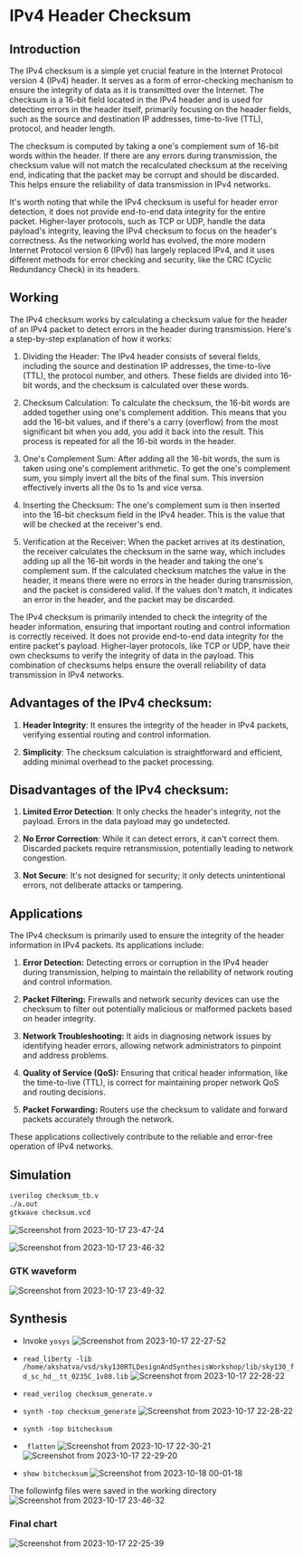 # IPv4 Header Checksum

## Introduction

The IPv4 checksum is a simple yet crucial feature in the Internet Protocol version 4 (IPv4) header. It serves as a form of error-checking mechanism to ensure the integrity of data as it is transmitted over the Internet. The checksum is a 16-bit field located in the IPv4 header and is used for detecting errors in the header itself, primarily focusing on the header fields, such as the source and destination IP addresses, time-to-live (TTL), protocol, and header length.

The checksum is computed by taking a one's complement sum of 16-bit words within the header. If there are any errors during transmission, the checksum value will not match the recalculated checksum at the receiving end, indicating that the packet may be corrupt and should be discarded. This helps ensure the reliability of data transmission in IPv4 networks.

It's worth noting that while the IPv4 checksum is useful for header error detection, it does not provide end-to-end data integrity for the entire packet. Higher-layer protocols, such as TCP or UDP, handle the data payload's integrity, leaving the IPv4 checksum to focus on the header's correctness. As the networking world has evolved, the more modern Internet Protocol version 6 (IPv6) has largely replaced IPv4, and it uses different methods for error checking and security, like the CRC (Cyclic Redundancy Check) in its headers.

## Working

The IPv4 checksum works by calculating a checksum value for the header of an IPv4 packet to detect errors in the header during transmission. Here's a step-by-step explanation of how it works:

1. Dividing the Header: The IPv4 header consists of several fields, including the source and destination IP addresses, the time-to-live (TTL), the protocol number, and others. These fields are divided into 16-bit words, and the checksum is calculated over these words.

2. Checksum Calculation: To calculate the checksum, the 16-bit words are added together using one's complement addition. This means that you add the 16-bit values, and if there's a carry (overflow) from the most significant bit when you add, you add it back into the result. This process is repeated for all the 16-bit words in the header.

3. One's Complement Sum: After adding all the 16-bit words, the sum is taken using one's complement arithmetic. To get the one's complement sum, you simply invert all the bits of the final sum. This inversion effectively inverts all the 0s to 1s and vice versa.

4. Inserting the Checksum: The one's complement sum is then inserted into the 16-bit checksum field in the IPv4 header. This is the value that will be checked at the receiver's end.

5. Verification at the Receiver: When the packet arrives at its destination, the receiver calculates the checksum in the same way, which includes adding up all the 16-bit words in the header and taking the one's complement sum. If the calculated checksum matches the value in the header, it means there were no errors in the header during transmission, and the packet is considered valid. If the values don't match, it indicates an error in the header, and the packet may be discarded.

The IPv4 checksum is primarily intended to check the integrity of the header information, ensuring that important routing and control information is correctly received. It does not provide end-to-end data integrity for the entire packet's payload. Higher-layer protocols, like TCP or UDP, have their own checksums to verify the integrity of data in the payload. This combination of checksums helps ensure the overall reliability of data transmission in IPv4 networks.

## Advantages of the IPv4 checksum:

1. **Header Integrity**: It ensures the integrity of the header in IPv4 packets, verifying essential routing and control information.

2. **Simplicity**: The checksum calculation is straightforward and efficient, adding minimal overhead to the packet processing.

## Disadvantages of the IPv4 checksum:

1. **Limited Error Detection**: It only checks the header's integrity, not the payload. Errors in the data payload may go undetected.

2. **No Error Correction**: While it can detect errors, it can't correct them. Discarded packets require retransmission, potentially leading to network congestion.

3. **Not Secure**: It's not designed for security; it only detects unintentional errors, not deliberate attacks or tampering.

## Applications

The IPv4 checksum is primarily used to ensure the integrity of the header information in IPv4 packets. Its applications include:

1. **Error Detection:** Detecting errors or corruption in the IPv4 header during transmission, helping to maintain the reliability of network routing and control information.

2. **Packet Filtering:** Firewalls and network security devices can use the checksum to filter out potentially malicious or malformed packets based on header integrity.

3. **Network Troubleshooting:** It aids in diagnosing network issues by identifying header errors, allowing network administrators to pinpoint and address problems.

4. **Quality of Service (QoS):** Ensuring that critical header information, like the time-to-live (TTL), is correct for maintaining proper network QoS and routing decisions.

5. **Packet Forwarding:** Routers use the checksum to validate and forward packets accurately through the network.

These applications collectively contribute to the reliable and error-free operation of IPv4 networks.

## Simulation

```sh
iverilog checksum_tb.v
./a.out
gtkwave checksum.vcd

```
![Screenshot from 2023-10-17 23-47-24](https://github.com/akshatva7/pes_checksum/assets/135726741/df25428b-1565-4ae9-b74b-e1b143a7aea5)

![Screenshot from 2023-10-17 23-46-32](https://github.com/akshatva7/pes_checksum/assets/135726741/cd8411e2-303e-417d-9ff6-4c1a6b1f12ce)

### GTK waveform
![Screenshot from 2023-10-17 23-49-32](https://github.com/akshatva7/pes_checksum/assets/135726741/71c06132-587b-4e6b-8dc2-9fe787c68b4a)

## Synthesis

- Invoke ```yosys```
![Screenshot from 2023-10-17 22-27-52](https://github.com/akshatva7/pes_checksum/assets/135726741/8eea29ce-22ad-47fc-8256-e3aeca7dbaec)
 
- ```read_liberty -lib /home/akshatva/vsd/sky130RTLDesignAndSynthesisWorkshop/lib/sky130_fd_sc_hd__tt_0235C_1v80.lib```
![Screenshot from 2023-10-17 22-28-22](https://github.com/akshatva7/pes_checksum/assets/135726741/19f52f2f-0dec-458b-a683-ad6fc58fc514)

- ```read_verilog checksum_generate.v```
- ```synth -top checksum_generate```
![Screenshot from 2023-10-17 22-28-22](https://github.com/akshatva7/pes_checksum/assets/135726741/ee4c479e-09ff-4d3f-95db-1e88dec022b7)

- ```synth -top bitchecksum```
- ``` flatten```
![Screenshot from 2023-10-17 22-30-21](https://github.com/akshatva7/pes_checksum/assets/135726741/e6777fc8-73b1-433f-925a-29caddc6ec6d)
![Screenshot from 2023-10-17 22-29-20](https://github.com/akshatva7/pes_checksum/assets/135726741/74238e3a-03a7-4a26-8603-8fb0b7599368)

- ```show bitchecksum```
![Screenshot from 2023-10-18 00-01-18](https://github.com/akshatva7/pes_checksum/assets/135726741/0ee69f92-4466-41c7-be54-7dd05fedb375)

The followinfg files were saved in the working directory
![Screenshot from 2023-10-17 23-46-32](https://github.com/akshatva7/pes_checksum/assets/135726741/f0230315-4b07-47b7-b66c-81b1e9c68236)

### Final chart
![Screenshot from 2023-10-17 22-25-39](https://github.com/akshatva7/pes_checksum/assets/135726741/4d75dc4c-a14f-4abb-99ac-3b9aacdd6335)


